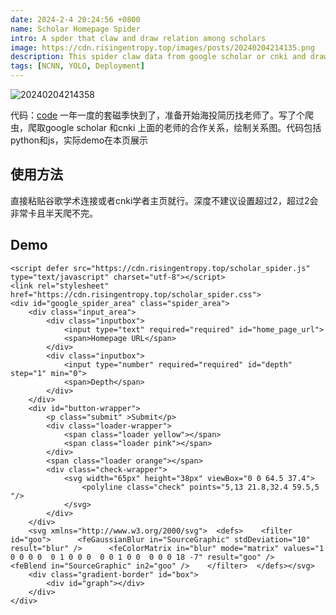 ```yaml
---
date: 2024-2-4 20:24:56 +0800
name: Scholar Homepage Spider
intro: A spder that claw and draw relation among scholars
image: https://cdn.risingentropy.top/images/posts/20240204214135.png
description: This spider claw data from google scholar or cnki and draw a relation graph among scholars
tags: [NCNN, YOLO, Deployment]
---
```


![20240204214358](https://cdn.risingentropy.top/images/posts/20240204214358.png)

代码：[code](https://github.com/RisingEntropy/scholar-spider)
一年一度的套磁季快到了，准备开始海投简历找老师了。写了个爬虫，爬取google scholar 和cnki 上面的老师的合作关系，绘制关系图。代码包括python和js，实际demo在本页展示

## 使用方法
直接粘贴谷歌学术连接或者cnki学者主页就行。深度不建议设置超过2，超过2会非常卡且半天爬不完。

## Demo
<script src="https://cdn.staticfile.org/jquery/1.10.2/jquery.min.js"></script>
    <script defer src="https://cdn.risingentropy.top/scholar_spider.js" type="text/javascript" charset="utf-8"></script>
    <link rel="stylesheet" href="https://cdn.risingentropy.top/scholar_spider.css">
    <div id="google_spider_area" class="spider_area">
        <div class="input_area">
            <div class="inputbox">
                <input type="text" required="required" id="home_page_url">
                <span>Homepage URL</span>
            </div>
            <div class="inputbox">
                <input type="number" required="required" id="depth" step="1" min="0">
                <span>Depth</span>
            </div>
        </div>
        <div id="button-wrapper">
            <p class="submit" >Submit</p>
            <div class="loader-wrapper">
                <span class="loader yellow"></span>
                <span class="loader pink"></span>
            </div>
            <span class="loader orange"></span>
            <div class="check-wrapper">
                <svg width="65px" height="38px" viewBox="0 0 64.5 37.4">
                    <polyline class="check" points="5,13 21.8,32.4 59.5,5 "/>
                </svg>
            </div>
        </div>
        <svg xmlns="http://www.w3.org/2000/svg">  <defs>    <filter id="goo">      <feGaussianBlur in="SourceGraphic" stdDeviation="10" result="blur" />      <feColorMatrix in="blur" mode="matrix" values="1 0 0 0 0  0 1 0 0 0  0 0 1 0 0  0 0 0 18 -7" result="goo" />      <feBlend in="SourceGraphic" in2="goo" />    </filter>  </defs></svg>
        <div class="gradient-border" id="box">
            <div id="graph"></div>
        </div>
    </div>